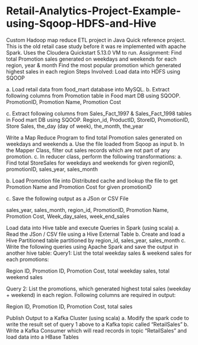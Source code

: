 # Retail-Analytics-Project-Example-using-Sqoop-HDFS-and-Hive

Custom Hadoop map reduce ETL project in Java
Quick reference project.
This is the old retail case study before it was re implemented with apache Spark.
Uses the Cloudera Quickstart 5.13.0 VM to run.
Assignment:
Find total Promotion sales generated on weekdays and weekends for each region, year & month
Find the most popular promotion which generated highest sales in each region
Steps Involved:
Load data into HDFS using SQOOP

a. Load retail data from food_mart database into MySQL.
b. Extract following columns from Promotion table in Food mart DB using SQOOP.
PromotionID, Promotion Name, Promotion Cost

c. Extract following columns from Sales_Fact_1997 & Sales_Fact_1998 tables in Food mart DB using SQOOP.
Region_id, ProductID, StoreID, PromotionID, Store Sales, the_day (day of week), the_month, the_year

Write a Map Reduce Program to find total Promotion sales generated on weekdays and weekends
a. Use the file loaded from Sqoop as input
b. In the Mapper Class, filter out sales records which are not part of any promotion.
c. In reducer class, perform the following transformations:
a. Find total StoreSales for weekdays and weekends for given regionID, promotionID, sales_year, sales_month

b. Load Promotion file into Distributed cache and lookup the file to get Promotion Name and Promotion Cost for given promotionID

c. Save the following output as a JSon or CSV File

sales_year, sales_month, region_id, PromotionID, Promotion Name, Promotion Cost, Week_day_sales, week_end_sales

Load data into Hive table and execute Queries in Spark (using scala)
a. Read the JSon / CSV file using a Hive External Table
b. Create and load a Hive Partitioned table partitioned by region_id, sales_year, sales_month
c. Write the following queries using Apache Spark and save the output in another hive table:
Query1: List the total weekday sales & weekend sales for each promotions:

Region ID, Promotion ID, Promotion Cost, total weekday sales, total weekend sales

Query 2: List the promotions, which generated highest total sales (weekday + weekend) in each region. Following columns are required in output:

Region ID, Promotion ID, Promotion Cost, total sales

Publish Output to a Kafka Cluster (using scala)
a. Modify the spark code to write the result set of query 1 above to a Kafka topic called “RetailSales”
b. Write a Kafka Consumer which will read records in topic “RetailSales” and load data into a HBase Tables
